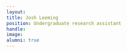 ```yaml
---
layout: 
title: Josh Leeming
position: Undergraduate research assistant
handle: 
image:
alumni: true
---
```





